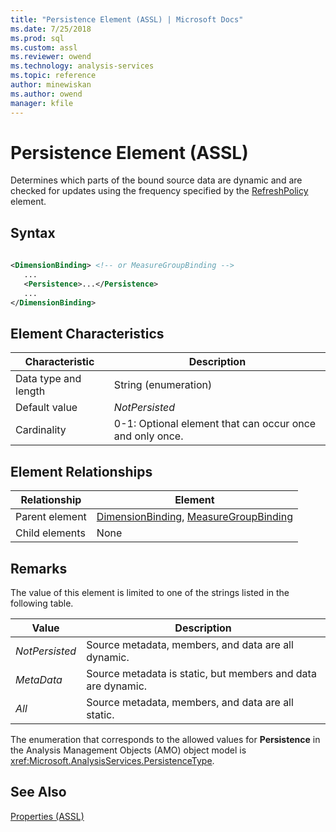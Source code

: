 ```yaml
---
title: "Persistence Element (ASSL) | Microsoft Docs"
ms.date: 7/25/2018
ms.prod: sql
ms.custom: assl
ms.reviewer: owend
ms.technology: analysis-services
ms.topic: reference
author: minewiskan
ms.author: owend
manager: kfile
---
```

# Persistence Element (ASSL)

  Determines which parts of the bound source data are dynamic and are checked for updates using the frequency specified by the [RefreshPolicy](refreshpolicy-element-assl.md) element.  
  
## Syntax  
  
```xml  
  
<DimensionBinding> <!-- or MeasureGroupBinding -->  
   ...  
   <Persistence>...</Persistence>  
   ...  
</DimensionBinding>  
```  
  
## Element Characteristics  
  
|Characteristic|Description|  
|--------------------|-----------------|  
|Data type and length|String (enumeration)|  
|Default value|*NotPersisted*|  
|Cardinality|0-1: Optional element that can occur once and only once.|  
  
## Element Relationships  
  
|Relationship|Element|  
|------------------|-------------|  
|Parent element|[DimensionBinding](../data-type/dimensionbinding-data-type-assl.md), [MeasureGroupBinding](../data-type/measuregroupbinding-data-type-assl.md)|  
|Child elements|None|  
  
## Remarks  
 The value of this element is limited to one of the strings listed in the following table.  
  
|Value|Description|  
|-----------|-----------------|  
|*NotPersisted*|Source metadata, members, and data are all dynamic.|  
|*MetaData*|Source metadata is static, but members and data are dynamic.|  
|*All*|Source metadata, members, and data are all static.|  
  
 The enumeration that corresponds to the allowed values for **Persistence** in the Analysis Management Objects (AMO) object model is <xref:Microsoft.AnalysisServices.PersistenceType>.  
  
## See Also  
 [Properties &#40;ASSL&#41;](properties-assl.md)  
  
  
